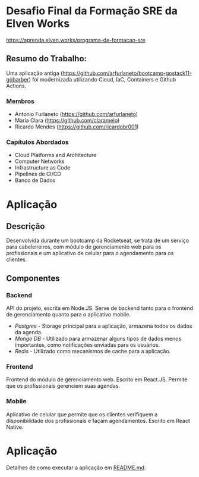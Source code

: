# Desafio Final da Formação SRE da Elven Works
https://aprenda.elven.works/programa-de-formacao-sre

## Resumo do Trabalho:
Uma aplicação antiga (https://github.com/arfurlaneto/bootcamp-gostack11-gobarber) foi modernizada utilizando Cloud, IaC, Containers e Github Actions.

### Membros
- Antonio Furlaneto (https://github.com/arfurlaneto)
- Maria Clara (https://github.com/claramelo)
- Ricardo Mendes (https://github.com/ricardobr001)

### Capítulos Abordados
- Cloud Platforms and Architecture
- Computer Networks
- Infrastructure as Code
- Pipelines de CI/CD
- Banco de Dados

# Aplicação
## Descrição
Desenvolvida durante um bootcamp da Rocketseat, se trata de um serviço para cabeleireiros, com módulo de gerenciamento web para os profissionais e um aplicativo de celular para o agendamento para os clientes.

## Componentes
### Backend
API do projeto, escrita em Node.JS. Serve de backend tanto para o frontend de gerenciamento quanto para o aplicativo mobile.

- *Postgres* - Storage principal para a aplicação, armazena todos os dados da agenda.
- *Mongo DB* - Utilizado para armazenar alguns tipos de dados menos importantes, como notificações enviadas para os usuários.
- *Redis* - Utilizado como mecanismos de cache para a aplicação.

### Frontend
Frontend do módulo de gerenciamento web. Escrito em React.JS. Permite que os profissionais gerenciem suas agendas.

### Mobile
Aplicativo de celular que permite que os clientes verifiquem a disponibilidade dos profissionais e façam agendamentos. Escrito em React Native.

# Aplicação
Detalhes de como executar a aplicação em [README.md](.infra/README.md).
